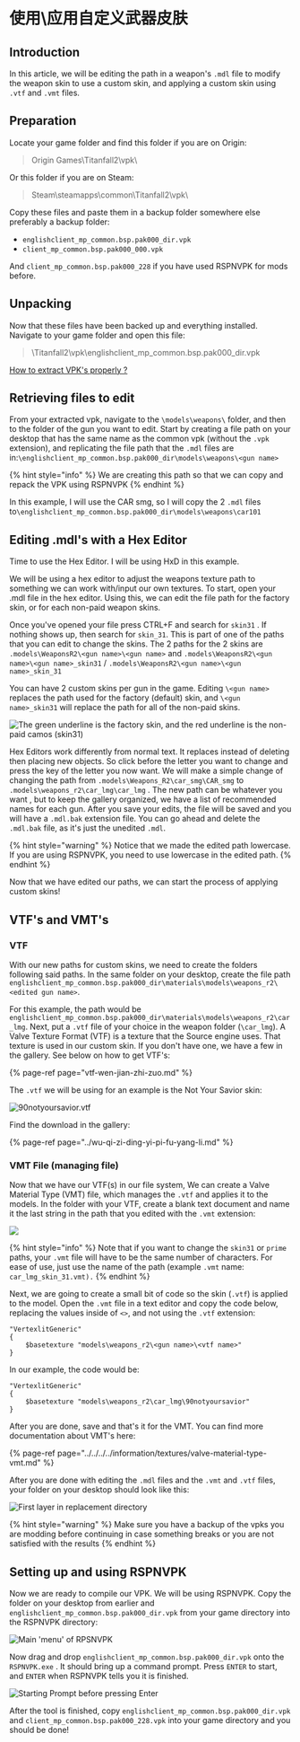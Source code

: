 # 使用\应用自定义武器皮肤

## Introduction

In this article, we will be editing the path in a weapon's `.mdl` file to modify the weapon skin to use a custom skin, and applying a custom skin using `.vtf` and `.vmt` files.

## Preparation

Locate your game folder and find this folder if you are on Origin:

> Origin Games\Titanfall2\vpk\

Or this folder if you are on Steam:

> Steam\steamapps\common\Titanfall2\vpk\

Copy these files and paste them in a backup folder somewhere else preferably a backup folder:

* `englishclient_mp_common.bsp.pak000_dir.vpk`
* `client_mp_common.bsp.pak000_000.vpk`

And `client_mp_common.bsp.pak000_228` if you have used RSPNVPK for mods before.

## Unpacking <a id="unpacking"></a>

Now that these files have been backed up and everything installed. Navigate to your game folder and open this file:

> \Titanfall2\vpk\englishclient\_mp\_common.bsp.pak000\_dir.vpk

​[How to extract VPK's properly ?](https://noskill.gitbook.io/titanfall2/how-to-start-modding/how-to-backup-extract-and-repack)

## Retrieving files to edit

From your extracted vpk, navigate to the `\models\weapons\` folder, and then to the folder of the gun you want to edit. Start by creating a file path on your desktop that has the same name as the common vpk \(without the `.vpk` extension\), and replicating the file path that the `.mdl` files are in:`\englishclient_mp_common.bsp.pak000_dir\models\weapons\<gun name>`

{% hint style="info" %}
We are creating this path so that we can copy and repack the VPK using RSPNVPK
{% endhint %}

In this example, I will use the CAR smg, so I will copy the 2 `.mdl` files to`\englishclient_mp_common.bsp.pak000_dir\models\weapons\car101` 

## Editing .mdl's with a Hex Editor

Time to use the Hex Editor. I will be using HxD in this example.

We will be using a hex editor to adjust the weapons texture path to something we can work with/input our own textures. To start, open your .mdl file in the hex editor. Using this, we can edit the file path for the factory skin, or for each non-paid weapon skins.

Once you've opened your file press CTRL+F and search for `skin31` . If nothing shows up, then search for `skin_31`. This is part of one of the paths that you can edit to change the skins. The 2 paths for the 2 skins are `.models\WeaponsR2\<gun name>\<gun name>` and `.models\WeaponsR2\<gun name>\<gun name>_skin31` / `.models\WeaponsR2\<gun name>\<gun name>_skin_31`

You can have 2 custom skins per gun in the game. Editing `\<gun name>` replaces the path used for the factory \(default\) skin, and `\<gun name>_skin31` will replace the path for all of the non-paid skins. 

![The green underline is the factory skin, and the red underline is the non-paid camos \(skin31\)](../../../../.gitbook/assets/screenshot-2021-07-06-101713.png)

Hex Editors work differently from normal text. It replaces instead of deleting then placing new objects. So click before the letter you want to change and press the key of the letter you now want. We will make a simple change of changing the path from `.models\Weapons_R2\car_smg\CAR_smg` to `.models\weapons_r2\car_lmg\car_lmg` . The new path can be whatever you want , but to keep the gallery organized, we have a list of recommended names for each gun. After you save your edits, the file will be saved and you will have a `.mdl.bak` extension file. You can go ahead and delete the `.mdl.bak` file, as it's just the unedited `.mdl`.

{% hint style="warning" %}
Notice that we made the edited path lowercase. If you are using RSPNVPK, you need to use lowercase in the edited path.
{% endhint %}

Now that we have edited our paths, we can start the process of applying custom skins!

## VTF's and VMT's

### VTF

With our new paths for custom skins, we need to create the folders following said paths. In the same folder on your desktop, create the file path `englishclient_mp_common.bsp.pak000_dir\materials\models\weapons_r2\<edited gun name>`.

For this example, the path would be `englishclient_mp_common.bsp.pak000_dir\materials\models\weapons_r2\car_lmg`. Next, put a `.vtf` file of your choice in the weapon folder \(`\car_lmg`\). A Valve Texture Format \(VTF\) is a texture that the Source engine uses. That texture is used in our custom skin. If you don't have one, we have a few in the gallery. See below on how to get VTF's:

{% page-ref page="vtf-wen-jian-zhi-zuo.md" %}

The `.vtf` we will be using for an example is the Not Your Savior skin:

![90notyoursavior.vtf](../../../../.gitbook/assets/unsaved.png)

Find the download in the gallery:

{% page-ref page="../wu-qi-zi-ding-yi-pi-fu-yang-li.md" %}

### VMT File \(managing file\)

Now that we have our VTF\(s\) in our file system, We can create a Valve Material Type \(VMT\) file, which manages the `.vtf` and applies it to the models. In the folder with your VTF, create a blank text document and name it the last string in the path that you edited with the `.vmt` extension:

![](../../../../.gitbook/assets/image%20%2822%29.png)

{% hint style="info" %}
Note that if you want to change the `skin31` or `prime` paths, your `.vmt` file will have to be the same number of characters. For ease of use, just use the name of the path \(example `.vmt` name: `car_lmg_skin_31.vmt).`
{% endhint %}

Next, we are going to create a small bit of code so the skin \(`.vtf`\) is applied to the model. Open the `.vmt` file in a text editor and copy the code below, replacing the values inside of `<>`, and not using the `.vtf` extension:

```text
"VertexlitGeneric"
{
	$basetexture "models\weapons_r2\<gun name>\<vtf name>"
}
```

In our example, the code would be:

```text
"VertexlitGeneric"
{
	$basetexture "models\weapons_r2\car_lmg\90notyoursavior"
}
```

After you are done, save and that's it for the VMT. You can find more documentation about VMT's here:

{% page-ref page="../../../../information/textures/valve-material-type-vmt.md" %}

After you are done with editing the `.mdl` files and the `.vmt` and `.vtf` files, your folder on your desktop should look like this:

![First layer in replacement directory](../../../../.gitbook/assets/firstlayer.png)

{% hint style="warning" %}
Make sure you have a backup of the vpks you are modding before continuing in case something breaks or you are not satisfied with the results
{% endhint %}

## Setting up and using RSPNVPK

Now we are ready to compile our VPK. We will be using RSPNVPK. Copy the folder on your desktop from earlier and  `englishclient_mp_common.bsp.pak000_dir.vpk` from your game directory into the RSPNVPK directory:

![Main &apos;menu&apos; of RPSNVPK](../../../../.gitbook/assets/backupfolder.png)

Now drag and drop `englishclient_mp_common.bsp.pak000_dir.vpk` onto the `RSPNVPK.exe` . It should bring up a command prompt. Press `ENTER` to start, and `ENTER` when RSPNVPK tells you it is finished.

![Starting Prompt before pressing Enter](../../../../.gitbook/assets/starting.png)

After the tool is finished, copy `englishclient_mp_common.bsp.pak000_dir.vpk` and `client_mp_common.bsp.pak000_228.vpk` into your game directory and you should be done!

